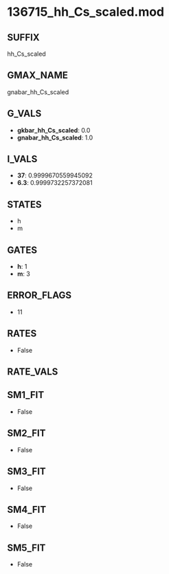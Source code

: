 # 136715_hh_Cs_scaled.mod

## SUFFIX

hh_Cs_scaled

## GMAX_NAME

gnabar_hh_Cs_scaled

## G_VALS

- **gkbar_hh_Cs_scaled**: 0.0
- **gnabar_hh_Cs_scaled**: 1.0

## I_VALS

- **37**: 0.9999670559945092
- **6.3**: 0.9999732257372081

## STATES

- h
- m

## GATES

- **h**: 1
- **m**: 3

## ERROR_FLAGS

- 11

## RATES

- False

## RATE_VALS


## SM1_FIT

- False

## SM2_FIT

- False

## SM3_FIT

- False

## SM4_FIT

- False

## SM5_FIT

- False

